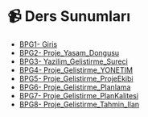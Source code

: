 # 📹 Ders Sunumları

<!--Index-->

- [BPG1- Giris](./BPG1-%20Giris.pdf)
- [BPG2- Proje_Yasam_Dongusu](./BPG2-%20Proje_Yasam_Dongusu.pdf)
- [BPG3- Yazilim_Gelistirme_Sureci](./BPG3-%20Yazilim_Gelistirme_Sureci.pdf)
- [BPG4- Proje_Gelistirme_YONETIM](./BPG4-%20Proje_Gelistirme_YONETIM.pdf)
- [BPG5- Proje_Gelistirme_ProjeEkibi](./BPG5-%20Proje_Gelistirme_ProjeEkibi.pdf)
- [BPG6- Proje_Gelistirme_Planlama ](./BPG6-%20Proje_Gelistirme_Planlama%20.pdf)
- [BPG7- Proje_Gelistirme_PlanKalitesi](./BPG7-%20Proje_Gelistirme_PlanKalitesi.pdf)
- [BPG8- Proje_Gelistirme_Tahmin_Ilan](./BPG8-%20Proje_Gelistirme_Tahmin_Ilan.pdf)

<!--Index-->
